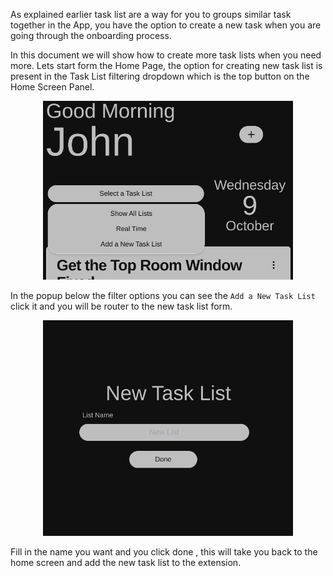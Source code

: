 As explained earlier task list are a way for you to groups similar task together in the App, you have the option to create a new task when you are going through the onboarding process. 

In this document we will show how to create more task lists when you need more. Lets start form the Home Page, the option for creating new task list is present in the Task List filtering dropdown which is the top button on the Home Screen Panel. 

<div align="center">
<img src="media/New-TaskList.png" alt="New Task List" width=400/>
</div>

In the popup below the filter options you can see the `Add a New Task List` click it and you will be router to the new task list form.

<div align="center">
<img src="media/New-TaskList-Form.png" alt="Task List Form" width=400/>
</div>

Fill in the name you want and you click done , this will take you back to the home screen and add the new task list to the extension.